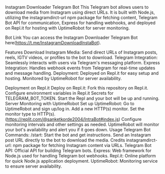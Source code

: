 Instagram Downloader Telegram Bot
This Telegram bot allows users to download media from Instagram using direct URLs. It is built with Node.js, utilizing the instagramdirct-url npm package for fetching content, Telegram Bot API for communication, Express for handling webhooks, and deployed on Repl.it for hosting with UptimeRobot for server monitoring.

Bot Link
You can access the Instagram Downloader Telegram Bot here(https://t.me/InstagramDownloadInstaBot).

Features
Download Instagram Media: Send direct URLs of Instagram posts, reels, IGTV videos, or profiles to the bot to download.
Telegram Integration: Seamlessly interacts with users via Telegram's messaging platform.
Express Integration: Handles webhook events from Telegram for real-time updates and message handling.
Deployment: Deployed on Repl.it for easy setup and hosting. Monitored by UptimeRobot for server availability.

Deployment on Repl.it
Deploy on Repl.it:
Fork this repository on Repl.it.
Configure environment variables in Repl.it Secrets for TELEGRAM_BOT_TOKEN.
Start the Repl and your bot will be up and running.
Server Monitoring with UptimeRobot
Set up UptimeRobot:
Go to UptimeRobot and sign up/log in.
Add a new HTTP(s) monitor.
Set the monitor type to HTTP(s).
(https://replit.com/@sanketkorde2004/IntraBot#index.js)
Configure monitoring intervals and other settings as needed.
UptimeRobot will monitor your bot's availability and alert you if it goes down.
Usage
Telegram Bot Commands:
/start: Start the bot and get instructions.
Send an Instagram post URL directly to the bot to download the media.
Credits
instagramdirct-url: npm package for fetching Instagram content via URLs.
Telegram Bot API: Official API for building Telegram bots.
Express: Web framework for Node.js used for handling Telegram bot webhooks.
Repl.it: Online platform for quick Node.js application deployment.
UptimeRobot: Monitoring service to ensure server availability.
